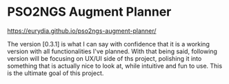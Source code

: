 # PSO2NGS Augment Planner

https://eurydia.github.io/pso2ngs-augment-planner/

The version [0.3.1] is what I can say with confidence that it is a working version with all functionalities I've planned. With that being said, following version will be focusing on UX/UI side of ths project, polishing it into something that is actually nice to look at, while intuitive and fun to use. This is the ultimate goal of this project.
